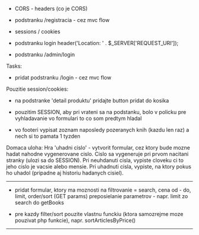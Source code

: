 - CORS - headers
  (co je CORS)

- podstranku /registracia - cez mvc flow
	
- sessions / cookies

- podstranku login
  header('Location: ' . $_SERVER['REQUEST_URI']);
- podstranku /admin/login


Tasks:
- pridat podstranku /login - cez mvc flow

Pouzitie session/cookies:
- na podstranke 'detail produktu' pridajte button pridat do kosika

- pouzitim SESSION, aby pri vrateni sa na podstanku, bolo v policku pre vyhladavanie vo formulari to co som predtym hladal

- vo footeri vypisat zoznam naposledy pozeranych knih (kazdu len raz) a nech si to pamata 1 tyzden


Domaca uloha: Hra 'uhadni cislo' - vytvorit formular, cez ktory bude mozne hadat nahodne vygenerovane cislo. Cislo sa vygeneruje pri prvom nacitani stranky (ulozi sa do SESSION). Pri neuhdanuti cisla, vypiste cloveku ci to jeho cislo je vacsie alebo mensie. Pri uhadnuti cisla, vypiste, na ktory pokus ho uhadol (pripadne aj historiu hadanych cisiel).

-----------------
- pridat formular, ktory ma moznosti na filtrovanie = search, cena od - do, limit, order/sort (GET params)
	preposielanie parametrov - napr. limit zo search do getBooks

- pre kazdy filter/sort pouzite vlastnu funckiu (ktora samozrejme moze pouzivat php funkcie), napr. sortArticlesByPrice()


------------

